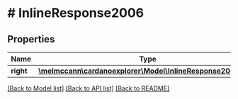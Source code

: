 # # InlineResponse2006

## Properties

Name | Type | Description | Notes
------------ | ------------- | ------------- | -------------
**right** | [**\melmccann\cardanoexplorer\Model\InlineResponse2006Right**](InlineResponse2006Right.md) |  | 

[[Back to Model list]](../../README.md#documentation-for-models) [[Back to API list]](../../README.md#documentation-for-api-endpoints) [[Back to README]](../../README.md)


